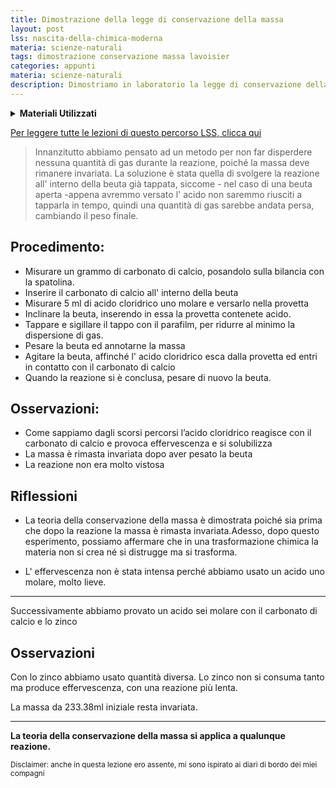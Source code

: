 ```yaml
---
title: Dimostrazione della legge di conservazione della massa
layout: post
lss: nascita-della-chimica-moderna
materia: scienze-naturali
tags: dimostrazione conservazione massa lavoisier
categories: appunti
materia: scienze-naturali
description: Dimostriamo in laboratorio la legge di conservazione della massa, ipotizzata da Lavosier.
---
```

<details>
  <summary><b>Materiali Utilizzati</b></summary>

  • Beuta grande con tappo<br>
  • Carbonato di calcio<br>
  • Acido cloridrico 1M ( uno molare )<br>
  • Spatolina<br>
  • Carta stagnola<br>
  • Parafilm<br>
  • Bilancia<br>
  • Provetta<br>

</details>

[Per leggere tutte le lezioni di questo percorso LSS, clicca qui](#more-work)

>Innanzitutto abbiamo pensato ad un metodo per non far disperdere nessuna quantità di gas durante la reazione, poiché la massa deve rimanere invariata. La soluzione è stata quella di svolgere la reazione all' interno della beuta già tappata, siccome - nel caso di una beuta aperta -appena avremmo versato l' acido non saremmo riusciti a tapparla in tempo, quindi una quantità di gas sarebbe andata persa, cambiando il peso finale.

## Procedimento:
- Misurare un grammo di carbonato di calcio, posandolo sulla bilancia con la spatolina.
- Inserire il carbonato di calcio all' interno della beuta
- Misurare 5 ml di acido cloridrico uno molare e versarlo nella provetta
- Inclinare la beuta, inserendo in essa la provetta contenete acido.
- Tappare e sigillare il tappo con il parafilm, per ridurre al minimo la dispersione di gas.
- Pesare la beuta ed annotarne la massa
- Agitare la beuta, affinché l' acido cloridrico esca dalla provetta ed entri in contatto con il carbonato di calcio
- Quando la reazione si è conclusa, pesare di nuovo la beuta.

## Osservazioni:

- Come sappiamo dagli scorsi percorsi l’acido cloridrico reagisce con il carbonato di calcio e provoca effervescenza e si solubilizza
- La massa è rimasta invariata dopo aver pesato la beuta
- La reazione non era molto vistosa

## Riflessioni

- La teoria della conservazione della massa è dimostrata poiché sia prima che dopo la reazione la massa è rimasta invariata.Adesso, dopo questo esperimento, possiamo affermare che in una trasformazione chimica la materia non si crea né si distrugge ma si trasforma.

- L' effervescenza non è stata intensa perché abbiamo usato un acido uno molare, molto lieve.

---

Successivamente abbiamo provato un acido sei molare con il carbonato di calcio e lo zinco

## Osservazioni

Con lo zinco abbiamo usato quantità diversa. Lo zinco non si consuma tanto ma produce effervescenza, con una reazione più lenta.

La massa da 233.38ml iniziale resta invariata.

---

**La teoria della conservazione della massa si applica a qualunque reazione.**

<sub> Disclaimer: anche in questa lezione ero assente, mi sono ispirato ai diari di bordo dei miei compagni </sub>
